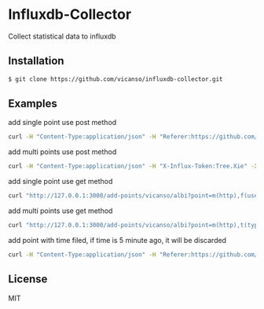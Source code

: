 # Influxdb-Collector

Collect statistical data to influxdb

## Installation

```bash
$ git clone https://github.com/vicanso/influxdb-collector.git
```

## Examples

add single point use post method

```bash
curl -H "Content-Type:application/json" -H "Referer:https://github.com/vicanso/influxdb-collector" -X POST -d '{"m": "http", "t":{"type": "0"},"f":{"status":200}}' http://127.0.0.1:3000/add-points/vicanso/albi
```

add multi points use post method

```bash
curl -H "Content-Type:application/json" -H "X-Influx-Token:Tree.Xie" -X POST -d '[{"m": "http", "t":{"type": "0"},"f":{"status":200}},{"m": "ajax", "t":{"type": "1"},"f":{"status":500}}]' http://127.0.0.1:3000/add-points/vicanso/timtam
```

add single point use get method
 
```bash
curl "http://127.0.0.1:3000/add-points/vicanso/albi?point=m(http),f(use|30,code|200),t(type|2,spdy|fast)"
```

add multi points use get method

```bash
curl "http://127.0.0.1:3000/add-points/vicanso/albi?point=m(http),t(type|0,spdy|fast),f(use|30,code|500)&point=m(ajax),t(type|1,spdy|slow),f(use|50,code|400)"
```

add point with time filed, if time is 5 minute ago, it will be discarded
```bash
curl -H "Content-Type:application/json" -H "Referer:https://github.com/vicanso/influxdb-collector" -X POST -d '{"m": "http", "t":{"type": "0"},"f":{"status":200},"time":"1422568543702900257"}' http://127.0.0.1:3000/add-points/vicanso/albi
```

## License

MIT